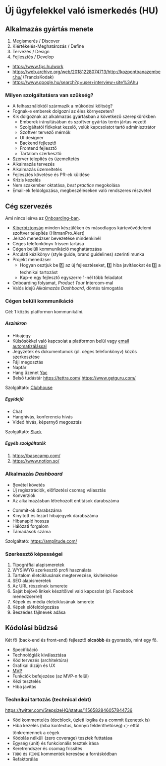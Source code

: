 # Új ügyfelekkel való ismerkedés (HU)

## Alkalmazás gyártás menete

1. Megismerés / Discover
1. Kiértékelés-Meghatározás / Define
1. Tervezés / Design
1. Fejlesztés / Develop

- https://www.fps.hu/work
- https://web.archive.org/web/20181228074713/http://kozpontbanazember.hu/ (FrancisKodak)
- https://www.google.hu/search?q=user+interview+site%3Ahu

### Milyen szolgáltatásra van szükség?

- A felhasználóktól származik a működési költség?
- Fognak-e emberek dolgozni az éles környezeten?
- Kik dolgoznak az alkalmazás gyártásban a következő szerepkörökben
  - Emberek irányításában és szoftver gyártás terén jártas vezető
  - Szolgáltatói fiókokat kezelő, velük kapcsolatot tartó adminisztrátor
  - Szoftver tervező mérnök
  - UI designer
  - Backend fejlesztő
  - Frontend fejlesztő
  - Tartalom szerkesztő
- Szerver telepítés és üzemeltetés
- Alkalmazás tervezés
- Alkalmazás üzemeltetés
- Fejlesztés követése és PR-ek küldése
- Krízis kezelés
- Nem szakember oktatása, _best practice_ megokolása
- Email-ek feldolgozása, megbeszéléseken való rendszeres részvétel


## Cég szervezés

Ami nincs leírva az [Onboarding-ban](/Onboarding.md).

- [Kiberbiztonság](/Onboarding.md#cyber-security) minden készüléken
  és másodlagos kártevővédelemi szoftver telepítés (HitmanPro.Alert)
- Jelszó menedzser bevezetése mindenkinél
- Céges telefonkönyv frissen tartása
- Cégen belüli kommunikáció meghatározása
- Arculati kézikönyv (style guide, brand guidelines) szerinti munka
- Projekt menedzser
  - Hogyan osztjuk be :one: az új fejlesztéseket, :two: hiba javításokat és :three: a technikai tartozást
  - Kap-e egy fejlesztő egyszerre 1-nél több feladatot
- Onboarding folyamat, _Product Tour_ Intercom-mal
- Valós idejű _Alkalmazás Dashboard_, döntés támogatás

### Cégen belüli kommunikáció

Cél: 1 közös platformon kommunikálni.

##### Aszinkron

- Hibajegy
- Külsősökkel való kapcsolat a platformon belül
  vagy [email automatizálással](https://help.clubhouse.io/hc/en-us/articles/206093065-Setting-Up-Zapier-Integrations)
- Jegyzetek és dokumentumok (pl. céges telefonkönyv) közös szerkesztése
- Fájl megosztás
- Naptár
- Hang üzenet [Yac](https://www.yac.com/)
- Belső tudástár https://tettra.com/ https://www.getguru.com/

Szolgáltató: [Clubhouse](https://clubhouse.io/)

##### Egyidejű

- Chat
- Hanghívás, konferencia hívás
- Videó hívás, képernyő megosztás

Szolgáltató: [Slack](https://slack.com/)

##### Egyéb szolgáltatók

1. https://basecamp.com/
1. https://www.notion.so/


### Alkalmazás _Dashboard_

- Bevétel követés
- Új regisztrációk, előfizetési csomag választás
- Konverziók
- Az alkalmazásban létrehozott entitások darabszáma

* Commit-ok darabszáma
* Kinyitott és lezárt hibajegyek darabszáma
* Hibanapló hossza
* Hálózati forgalom
* Támadások száma

Szolgáltató: https://amplitude.com/


### Szerkesztő képességei

1. Tipográfiai alapismeretek
1. WYSIWYG szerkesztő profi használata
1. Tartalom életciklusának megtervezése, kivitelezése
1. SEO alapismeretek
1. Az URL részeinek ismerete
1. Saját bejövő linkek készítőivel való kapcsolat (pl. Facebook menedzserrel)
1. Képek és média életciklusának ismerete
1. Képek előfeldolgozása
1. Beszédes fájlnevek adása


## Kódolási büdzsé

Két fő (back-end és front-end) fejlesztő **olcsóbb** és gyorsabb, mint egy fő.

- Specifikáció
- Technológiák kiválasztása
- Kód tervezés (architektúra)
- Grafikai dizájn és UX
- [MVP](https://en.wikipedia.org/wiki/Minimum_viable_product)
- Funkciók befejezése (az MVP-n felül)
- Kézi tesztelés
- Hiba javítás


### Technikai tartozás (technical debt)

https://twitter.com/StepsizeHQ/status/1156582846057844736

- Kód kommentelés (docblock, üzleti logika és a commit üzenetek is)
- Hiba kezelés (hiba kontextus, könnyű felderíthetőség) :point_right: ettől tönkremennek a cégek
- Kódolás nélküli (zero coverage) tesztek futtatása
- Egység (unit) és funkcionális tesztek írása
- Keretrendszer és csomag frissítés
- `TODO` és `FIXME` kommentek keresése a forráskódban
- Refaktorálás
